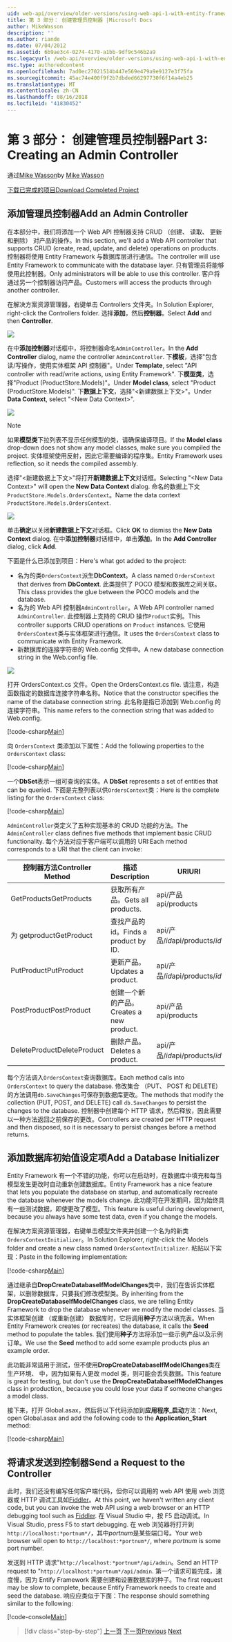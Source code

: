 ```yaml
---
uid: web-api/overview/older-versions/using-web-api-1-with-entity-framework-5/using-web-api-with-entity-framework-part-3
title: 第 3 部分： 创建管理员控制器 |Microsoft Docs
author: MikeWasson
description: ''
ms.author: riande
ms.date: 07/04/2012
ms.assetid: 6b9ae3c4-0274-4170-a1bb-9df9c546b2a9
msc.legacyurl: /web-api/overview/older-versions/using-web-api-1-with-entity-framework-5/using-web-api-with-entity-framework-part-3
msc.type: authoredcontent
ms.openlocfilehash: 7ad0ec27021514b447e569e479a9e9127e3f75fa
ms.sourcegitcommit: 45ac74e400f9f2b7dbded66297730f6f14a4eb25
ms.translationtype: MT
ms.contentlocale: zh-CN
ms.lasthandoff: 08/16/2018
ms.locfileid: "41830452"
---
```

<a name="part-3-creating-an-admin-controller"></a><span data-ttu-id="a7f26-102">第 3 部分： 创建管理员控制器</span><span class="sxs-lookup"><span data-stu-id="a7f26-102">Part 3: Creating an Admin Controller</span></span>
====================
<span data-ttu-id="a7f26-103">通过[Mike Wasson](https://github.com/MikeWasson)</span><span class="sxs-lookup"><span data-stu-id="a7f26-103">by [Mike Wasson](https://github.com/MikeWasson)</span></span>

[<span data-ttu-id="a7f26-104">下载已完成的项目</span><span class="sxs-lookup"><span data-stu-id="a7f26-104">Download Completed Project</span></span>](http://code.msdn.microsoft.com/ASP-NET-Web-API-with-afa30545)

## <a name="add-an-admin-controller"></a><span data-ttu-id="a7f26-105">添加管理员控制器</span><span class="sxs-lookup"><span data-stu-id="a7f26-105">Add an Admin Controller</span></span>

<span data-ttu-id="a7f26-106">在本部分中，我们将添加一个 Web API 控制器支持 CRUD （创建、 读取、 更新和删除） 对产品的操作。</span><span class="sxs-lookup"><span data-stu-id="a7f26-106">In this section, we'll add a Web API controller that supports CRUD (create, read, update, and delete) operations on products.</span></span> <span data-ttu-id="a7f26-107">控制器将使用 Entity Framework 与数据库层进行通信。</span><span class="sxs-lookup"><span data-stu-id="a7f26-107">The controller will use Entity Framework to communicate with the database layer.</span></span> <span data-ttu-id="a7f26-108">只有管理员将能够使用此控制器。</span><span class="sxs-lookup"><span data-stu-id="a7f26-108">Only administrators will be able to use this controller.</span></span> <span data-ttu-id="a7f26-109">客户将通过另一个控制器访问产品。</span><span class="sxs-lookup"><span data-stu-id="a7f26-109">Customers will access the products through another controller.</span></span>

<span data-ttu-id="a7f26-110">在解决方案资源管理器，右键单击 Controllers 文件夹。</span><span class="sxs-lookup"><span data-stu-id="a7f26-110">In Solution Explorer, right-click the Controllers folder.</span></span> <span data-ttu-id="a7f26-111">选择**添加**，然后**控制器**。</span><span class="sxs-lookup"><span data-stu-id="a7f26-111">Select **Add** and then **Controller**.</span></span>

![](using-web-api-with-entity-framework-part-3/_static/image1.png)

<span data-ttu-id="a7f26-112">在中**添加控制器**对话框中，将控制器命名`AdminController`。</span><span class="sxs-lookup"><span data-stu-id="a7f26-112">In the **Add Controller** dialog, name the controller `AdminController`.</span></span> <span data-ttu-id="a7f26-113">下**模板**，选择&quot;包含读/写操作，使用实体框架 API 控制器&quot;。</span><span class="sxs-lookup"><span data-stu-id="a7f26-113">Under **Template**, select &quot;API controller with read/write actions, using Entity Framework&quot;.</span></span> <span data-ttu-id="a7f26-114">下**模型类**，选择"Product (ProductStore.Models)"。</span><span class="sxs-lookup"><span data-stu-id="a7f26-114">Under **Model class**, select "Product (ProductStore.Models)".</span></span> <span data-ttu-id="a7f26-115">下**数据上下文**，选择"&lt;新建数据上下文&gt;"。</span><span class="sxs-lookup"><span data-stu-id="a7f26-115">Under **Data Context**, select "&lt;New Data Context&gt;".</span></span>

![](using-web-api-with-entity-framework-part-3/_static/image2.png)

> [!NOTE]
> <span data-ttu-id="a7f26-116">如果**模型类**下拉列表不显示任何模型的类，请确保编译项目。</span><span class="sxs-lookup"><span data-stu-id="a7f26-116">If the **Model class** drop-down does not show any model classes, make sure you compiled the project.</span></span> <span data-ttu-id="a7f26-117">实体框架使用反射，因此它需要编译的程序集。</span><span class="sxs-lookup"><span data-stu-id="a7f26-117">Entity Framework uses reflection, so it needs the compiled assembly.</span></span>


<span data-ttu-id="a7f26-118">选择"&lt;新建数据上下文&gt;"将打开**新建数据上下文**对话框。</span><span class="sxs-lookup"><span data-stu-id="a7f26-118">Selecting "&lt;New Data Context&gt;" will open the **New Data Context** dialog.</span></span> <span data-ttu-id="a7f26-119">命名的数据上下文`ProductStore.Models.OrdersContext`。</span><span class="sxs-lookup"><span data-stu-id="a7f26-119">Name the data context `ProductStore.Models.OrdersContext`.</span></span>

![](using-web-api-with-entity-framework-part-3/_static/image3.png)

<span data-ttu-id="a7f26-120">单击**确定**以关闭**新建数据上下文**对话框。</span><span class="sxs-lookup"><span data-stu-id="a7f26-120">Click **OK** to dismiss the **New Data Context** dialog.</span></span> <span data-ttu-id="a7f26-121">在中**添加控制器**对话框中，单击**添加**。</span><span class="sxs-lookup"><span data-stu-id="a7f26-121">In the **Add Controller** dialog, click **Add**.</span></span>

<span data-ttu-id="a7f26-122">下面是什么已添加到项目：</span><span class="sxs-lookup"><span data-stu-id="a7f26-122">Here's what got added to the project:</span></span>

- <span data-ttu-id="a7f26-123">名为的类`OrdersContext`派生**DbContext**。</span><span class="sxs-lookup"><span data-stu-id="a7f26-123">A class named `OrdersContext` that derives from **DbContext**.</span></span> <span data-ttu-id="a7f26-124">此类提供了 POCO 模型和数据库之间关联。</span><span class="sxs-lookup"><span data-stu-id="a7f26-124">This class provides the glue between the POCO models and the database.</span></span>
- <span data-ttu-id="a7f26-125">名为的 Web API 控制器`AdminController`。</span><span class="sxs-lookup"><span data-stu-id="a7f26-125">A Web API controller named `AdminController`.</span></span> <span data-ttu-id="a7f26-126">此控制器上支持的 CRUD 操作`Product`实例。</span><span class="sxs-lookup"><span data-stu-id="a7f26-126">This controller supports CRUD operations on `Product` instances.</span></span> <span data-ttu-id="a7f26-127">它使用`OrdersContext`类与实体框架进行通信。</span><span class="sxs-lookup"><span data-stu-id="a7f26-127">It uses the `OrdersContext` class to communicate with Entity Framework.</span></span>
- <span data-ttu-id="a7f26-128">新数据库的连接字符串的 Web.config 文件中。</span><span class="sxs-lookup"><span data-stu-id="a7f26-128">A new database connection string in the Web.config file.</span></span>

![](using-web-api-with-entity-framework-part-3/_static/image4.png)

<span data-ttu-id="a7f26-129">打开 OrdersContext.cs 文件。</span><span class="sxs-lookup"><span data-stu-id="a7f26-129">Open the OrdersContext.cs file.</span></span> <span data-ttu-id="a7f26-130">请注意，构造函数指定的数据库连接字符串名称。</span><span class="sxs-lookup"><span data-stu-id="a7f26-130">Notice that the constructor specifies the name of the database connection string.</span></span> <span data-ttu-id="a7f26-131">此名称是指已添加到 Web.config 的连接字符串。</span><span class="sxs-lookup"><span data-stu-id="a7f26-131">This name refers to the connection string that was added to Web.config.</span></span>

[!code-csharp[Main](using-web-api-with-entity-framework-part-3/samples/sample1.cs)]

<span data-ttu-id="a7f26-132">向 `OrdersContext` 类添加以下属性：</span><span class="sxs-lookup"><span data-stu-id="a7f26-132">Add the following properties to the `OrdersContext` class:</span></span>

[!code-csharp[Main](using-web-api-with-entity-framework-part-3/samples/sample2.cs)]

<span data-ttu-id="a7f26-133">一个**DbSet**表示一组可查询的实体。</span><span class="sxs-lookup"><span data-stu-id="a7f26-133">A **DbSet** represents a set of entities that can be queried.</span></span> <span data-ttu-id="a7f26-134">下面是完整列表以供`OrdersContext`类：</span><span class="sxs-lookup"><span data-stu-id="a7f26-134">Here is the complete listing for the `OrdersContext` class:</span></span>

[!code-csharp[Main](using-web-api-with-entity-framework-part-3/samples/sample3.cs)]

<span data-ttu-id="a7f26-135">`AdminController`类定义了五种实现基本的 CRUD 功能的方法。</span><span class="sxs-lookup"><span data-stu-id="a7f26-135">The `AdminController` class defines five methods that implement basic CRUD functionality.</span></span> <span data-ttu-id="a7f26-136">每个方法对应于客户端可以调用的 URI:</span><span class="sxs-lookup"><span data-stu-id="a7f26-136">Each method corresponds to a URI that the client can invoke:</span></span>

| <span data-ttu-id="a7f26-137">控制器方法</span><span class="sxs-lookup"><span data-stu-id="a7f26-137">Controller Method</span></span> | <span data-ttu-id="a7f26-138">描述</span><span class="sxs-lookup"><span data-stu-id="a7f26-138">Description</span></span> | <span data-ttu-id="a7f26-139">URI</span><span class="sxs-lookup"><span data-stu-id="a7f26-139">URI</span></span> | <span data-ttu-id="a7f26-140">HTTP 方法</span><span class="sxs-lookup"><span data-stu-id="a7f26-140">HTTP Method</span></span> |
| --- | --- | --- | --- |
| <span data-ttu-id="a7f26-141">GetProducts</span><span class="sxs-lookup"><span data-stu-id="a7f26-141">GetProducts</span></span> | <span data-ttu-id="a7f26-142">获取所有产品。</span><span class="sxs-lookup"><span data-stu-id="a7f26-142">Gets all products.</span></span> | <span data-ttu-id="a7f26-143">api/产品</span><span class="sxs-lookup"><span data-stu-id="a7f26-143">api/products</span></span> | <span data-ttu-id="a7f26-144">GET</span><span class="sxs-lookup"><span data-stu-id="a7f26-144">GET</span></span> |
| <span data-ttu-id="a7f26-145">为 getproduct</span><span class="sxs-lookup"><span data-stu-id="a7f26-145">GetProduct</span></span> | <span data-ttu-id="a7f26-146">查找产品的 id。</span><span class="sxs-lookup"><span data-stu-id="a7f26-146">Finds a product by ID.</span></span> | <span data-ttu-id="a7f26-147">api/产品/*id*</span><span class="sxs-lookup"><span data-stu-id="a7f26-147">api/products/*id*</span></span> | <span data-ttu-id="a7f26-148">GET</span><span class="sxs-lookup"><span data-stu-id="a7f26-148">GET</span></span> |
| <span data-ttu-id="a7f26-149">PutProduct</span><span class="sxs-lookup"><span data-stu-id="a7f26-149">PutProduct</span></span> | <span data-ttu-id="a7f26-150">更新产品。</span><span class="sxs-lookup"><span data-stu-id="a7f26-150">Updates a product.</span></span> | <span data-ttu-id="a7f26-151">api/产品/*id*</span><span class="sxs-lookup"><span data-stu-id="a7f26-151">api/products/*id*</span></span> | <span data-ttu-id="a7f26-152">PUT</span><span class="sxs-lookup"><span data-stu-id="a7f26-152">PUT</span></span> |
| <span data-ttu-id="a7f26-153">PostProduct</span><span class="sxs-lookup"><span data-stu-id="a7f26-153">PostProduct</span></span> | <span data-ttu-id="a7f26-154">创建一个新的产品。</span><span class="sxs-lookup"><span data-stu-id="a7f26-154">Creates a new product.</span></span> | <span data-ttu-id="a7f26-155">api/产品</span><span class="sxs-lookup"><span data-stu-id="a7f26-155">api/products</span></span> | <span data-ttu-id="a7f26-156">发布</span><span class="sxs-lookup"><span data-stu-id="a7f26-156">POST</span></span> |
| <span data-ttu-id="a7f26-157">DeleteProduct</span><span class="sxs-lookup"><span data-stu-id="a7f26-157">DeleteProduct</span></span> | <span data-ttu-id="a7f26-158">删除产品。</span><span class="sxs-lookup"><span data-stu-id="a7f26-158">Deletes a product.</span></span> | <span data-ttu-id="a7f26-159">api/产品/*id*</span><span class="sxs-lookup"><span data-stu-id="a7f26-159">api/products/*id*</span></span> | <span data-ttu-id="a7f26-160">DELETE</span><span class="sxs-lookup"><span data-stu-id="a7f26-160">DELETE</span></span> |

<span data-ttu-id="a7f26-161">每个方法调入`OrdersContext`查询数据库。</span><span class="sxs-lookup"><span data-stu-id="a7f26-161">Each method calls into `OrdersContext` to query the database.</span></span> <span data-ttu-id="a7f26-162">修改集合 （PUT、 POST 和 DELETE） 的方法调用`db.SaveChanges`可保存到数据库更改。</span><span class="sxs-lookup"><span data-stu-id="a7f26-162">The methods that modify the collection (PUT, POST, and DELETE) call `db.SaveChanges` to persist the changes to the database.</span></span> <span data-ttu-id="a7f26-163">控制器中创建每个 HTTP 请求，然后释放，因此需要以一种方法返回之前保存的更改。</span><span class="sxs-lookup"><span data-stu-id="a7f26-163">Controllers are created per HTTP request and then disposed, so it is necessary to persist changes before a method returns.</span></span>

## <a name="add-a-database-initializer"></a><span data-ttu-id="a7f26-164">添加数据库初始值设定项</span><span class="sxs-lookup"><span data-stu-id="a7f26-164">Add a Database Initializer</span></span>

<span data-ttu-id="a7f26-165">Entity Framework 有一个不错的功能，你可以在启动时，在数据库中填充和每当模型发生更改时自动重新创建数据库。</span><span class="sxs-lookup"><span data-stu-id="a7f26-165">Entity Framework has a nice feature that lets you populate the database on startup, and automatically recreate the database whenever the models change.</span></span> <span data-ttu-id="a7f26-166">此功能可在开发期间，因为始终具有一些测试数据，即使更改了模型。</span><span class="sxs-lookup"><span data-stu-id="a7f26-166">This feature is useful during development, because you always have some test data, even if you change the models.</span></span>

<span data-ttu-id="a7f26-167">在解决方案资源管理器，右键单击模型文件夹并创建一个名为的新类`OrdersContextInitializer`。</span><span class="sxs-lookup"><span data-stu-id="a7f26-167">In Solution Explorer, right-click the Models folder and create a new class named `OrdersContextInitializer`.</span></span> <span data-ttu-id="a7f26-168">粘贴以下实现：</span><span class="sxs-lookup"><span data-stu-id="a7f26-168">Paste in the following implementation:</span></span>

[!code-csharp[Main](using-web-api-with-entity-framework-part-3/samples/sample4.cs)]

<span data-ttu-id="a7f26-169">通过继承自**DropCreateDatabaseIfModelChanges**类中，我们在告诉实体框架，以删除数据库，只要我们修改模型类。</span><span class="sxs-lookup"><span data-stu-id="a7f26-169">By inheriting from the **DropCreateDatabaseIfModelChanges** class, we are telling Entity Framework to drop the database whenever we modify the model classes.</span></span> <span data-ttu-id="a7f26-170">当实体框架创建 （或重新创建） 数据库时，它将调用**种子**方法以填充表。</span><span class="sxs-lookup"><span data-stu-id="a7f26-170">When Entity Framework creates (or recreates) the database, it calls the **Seed** method to populate the tables.</span></span> <span data-ttu-id="a7f26-171">我们使用**种子**方法将添加一些示例产品以及示例订单。</span><span class="sxs-lookup"><span data-stu-id="a7f26-171">We use the **Seed** method to add some example products plus an example order.</span></span>

<span data-ttu-id="a7f26-172">此功能非常适用于测试，但不使用**DropCreateDatabaseIfModelChanges**类在生产环境、 中，因为如果有人更改 model 类，则可能会丢失数据。</span><span class="sxs-lookup"><span data-stu-id="a7f26-172">This feature is great for testing, but don't use the **DropCreateDatabaseIfModelChanges** class in production,, because you could lose your data if someone changes a model class.</span></span>

<span data-ttu-id="a7f26-173">接下来，打开 Global.asax，然后将以下代码添加到**应用程序\_启动**方法：</span><span class="sxs-lookup"><span data-stu-id="a7f26-173">Next, open Global.asax and add the following code to the **Application\_Start** method:</span></span>

[!code-csharp[Main](using-web-api-with-entity-framework-part-3/samples/sample5.cs)]

## <a name="send-a-request-to-the-controller"></a><span data-ttu-id="a7f26-174">将请求发送到控制器</span><span class="sxs-lookup"><span data-stu-id="a7f26-174">Send a Request to the Controller</span></span>

<span data-ttu-id="a7f26-175">此时，我们还没有编写任何客户端代码，但你可以调用的 web API 使用 web 浏览器或 HTTP 调试工具如[Fiddler](http://www.fiddler2.com/fiddler2/)。</span><span class="sxs-lookup"><span data-stu-id="a7f26-175">At this point, we haven't written any client code, but you can invoke the web API using a web browser or an HTTP debugging tool such as [Fiddler](http://www.fiddler2.com/fiddler2/).</span></span> <span data-ttu-id="a7f26-176">在 Visual Studio 中，按 F5 启动调试。</span><span class="sxs-lookup"><span data-stu-id="a7f26-176">In Visual Studio, press F5 to start debugging.</span></span> <span data-ttu-id="a7f26-177">在 web 浏览器将打开到`http://localhost:*portnum*/`，其中*portnum*是某些端口号。</span><span class="sxs-lookup"><span data-stu-id="a7f26-177">Your web browser will open to `http://localhost:*portnum*/`, where *portnum* is some port number.</span></span>

<span data-ttu-id="a7f26-178">发送到 HTTP 请求"`http://localhost:*portnum*/api/admin`。</span><span class="sxs-lookup"><span data-stu-id="a7f26-178">Send an HTTP request to "`http://localhost:*portnum*/api/admin`.</span></span> <span data-ttu-id="a7f26-179">第一个请求可能完成，速度慢，因为 Entify Framework 需要创建和设置数据库的种子。</span><span class="sxs-lookup"><span data-stu-id="a7f26-179">The first request may be slow to complete, because Entify Framework needs to create and seed the database.</span></span> <span data-ttu-id="a7f26-180">响应应类似于下面：</span><span class="sxs-lookup"><span data-stu-id="a7f26-180">The response should something similar to the following:</span></span>

[!code-console[Main](using-web-api-with-entity-framework-part-3/samples/sample6.cmd)]

> [!div class="step-by-step"]
> <span data-ttu-id="a7f26-181">[上一页](using-web-api-with-entity-framework-part-2.md)
> [下一页](using-web-api-with-entity-framework-part-4.md)</span><span class="sxs-lookup"><span data-stu-id="a7f26-181">[Previous](using-web-api-with-entity-framework-part-2.md)
[Next](using-web-api-with-entity-framework-part-4.md)</span></span>
